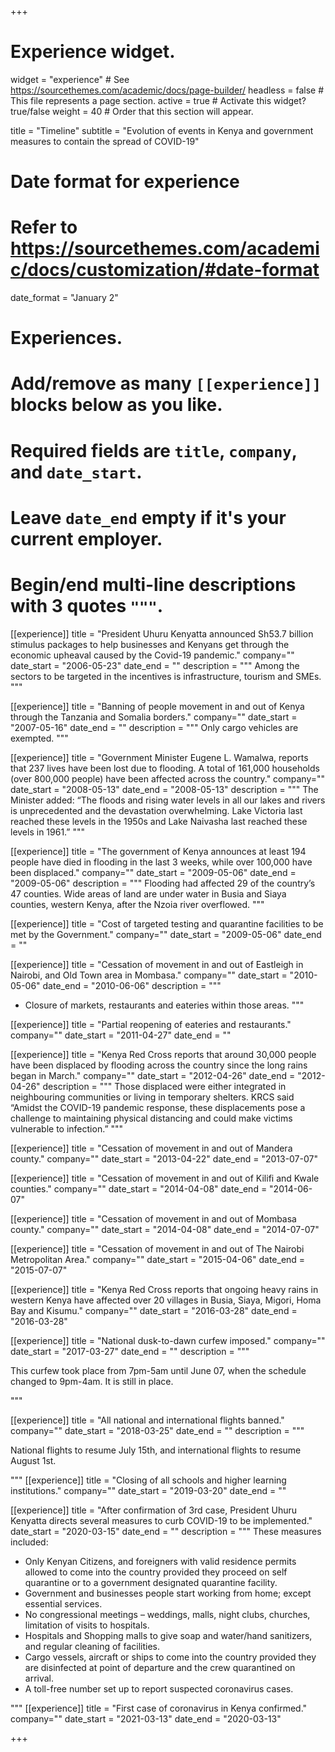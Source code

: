+++
# Experience widget.
widget = "experience"  # See https://sourcethemes.com/academic/docs/page-builder/
headless = false  # This file represents a page section.
active = true  # Activate this widget? true/false
weight = 40  # Order that this section will appear.

title = "Timeline"
subtitle = "Evolution of events in Kenya and government measures to contain the spread of COVID-19"

# Date format for experience
#   Refer to https://sourcethemes.com/academic/docs/customization/#date-format
date_format = "January 2"

# Experiences.
#   Add/remove as many `[[experience]]` blocks below as you like.
#   Required fields are `title`, `company`, and `date_start`.
#   Leave `date_end` empty if it's your current employer.
#   Begin/end multi-line descriptions with 3 quotes `"""`.

[[experience]]
title = "President Uhuru Kenyatta announced Sh53.7 billion stimulus packages to help businesses and Kenyans get through the economic upheaval caused by the Covid-19 pandemic."
company=""
date_start = "2006-05-23" 
date_end = ""
description = """
Among the sectors to be targeted in the incentives is infrastructure, tourism and SMEs.  
"""

[[experience]]
title = "Banning of people movement in and out of Kenya through the Tanzania and Somalia borders."
company=""
date_start = "2007-05-16" 
date_end = ""
description = """
Only cargo vehicles are exempted.
"""

[[experience]]
title = "Government Minister Eugene L. Wamalwa, reports that 237 lives have been lost due to flooding. A total of 161,000 households (over 800,000 people) have been affected across the country."
company=""
date_start = "2008-05-13" 
date_end = "2008-05-13"
 description = """
The Minister added: “The floods and rising water levels in all our lakes and rivers is unprecedented and the devastation overwhelming. Lake Victoria last reached these levels in the 1950s and Lake Naivasha last reached these levels in 1961.”
"""

[[experience]]
title = "The government of Kenya announces at least 194 people have died in flooding in the last 3 weeks, while over 100,000 have been displaced."
company=""
date_start = "2009-05-06" 
date_end = "2009-05-06"
 description = """
Flooding had affected 29 of the country’s 47 counties. Wide areas of land are under water in Busia and Siaya counties, western Kenya, after the Nzoia river overflowed.
"""

[[experience]]
title = "Cost of targeted testing and quarantine facilities to be met by the Government."
company=""
date_start = "2009-05-06" 
date_end = ""

[[experience]]
title = "Cessation of movement in and out of Eastleigh in Nairobi, and Old Town area in Mombasa."
company=""
date_start = "2010-05-06" 
date_end = "2010-06-06"
 description = """
+ Closure of markets, restaurants and eateries within those areas.
"""

[[experience]]
title = "Partial reopening of eateries and restaurants."
company=""
date_start = "2011-04-27" 
date_end = ""

[[experience]]
title = "Kenya Red Cross reports that around 30,000 people have been displaced by flooding across the country since the long rains began in March."
company=""
date_start = "2012-04-26" 
date_end = "2012-04-26"
description = """
 Those displaced were either integrated in neighbouring communities or living in temporary shelters. KRCS said “Amidst the COVID-19 pandemic response, these displacements pose a challenge to maintaining physical distancing and could make victims vulnerable to infection.”
"""

[[experience]]
title = "Cessation of movement in and out of Mandera county."
company=""
date_start = "2013-04-22" 
date_end = "2013-07-07"

[[experience]]
title = "Cessation of movement in and out of Kilifi and Kwale counties."
company=""
date_start = "2014-04-08" 
date_end = "2014-06-07"

[[experience]]
title = "Cessation of movement in and out of Mombasa county."
company=""
date_start = "2014-04-08" 
date_end = "2014-07-07"
  
  
[[experience]]
title = "Cessation of movement in and out of The Nairobi Metropolitan Area."
company=""
date_start = "2015-04-06" 
date_end = "2015-07-07"

  [[experience]]
  title = "Kenya Red Cross reports that ongoing heavy rains in western Kenya have affected over 20 villages in Busia, Siaya, Migori, Homa Bay and Kisumu."
  company=""
date_start = "2016-03-28" 
date_end = "2016-03-28"

  [[experience]]
  title = "National dusk-to-dawn curfew imposed."
  company=""
date_start = "2017-03-27" 
date_end = ""
  description = """

This curfew took place from 7pm-5am until June 07, when the schedule changed to 9pm-4am. It is still in place.

"""

  [[experience]]
  title = "All national and international flights banned."
  company=""
date_start = "2018-03-25" 
date_end = ""
  description = """

National flights to resume July 15th, and international flights to resume August 1st.

"""
  [[experience]]
  title = "Closing of all schools and higher learning institutions."
  company=""
date_start = "2019-03-20" 
date_end = ""

 [[experience]]
  title = "After confirmation of 3rd case, President Uhuru Kenyatta directs several measures to curb COVID-19 to be implemented."
date_start = "2020-03-15" 
date_end = ""
  description = """
These measures included:
* Only Kenyan Citizens, and foreigners with valid residence permits allowed to come into the country provided they proceed on self quarantine or to a government designated quarantine facility.
* Government and businesses people start working from home; except essential services.
* No congressional meetings – weddings, malls, night clubs, churches, limitation of visits to hospitals.
* Hospitals and Shopping malls to give soap and water/hand sanitizers, and regular cleaning of facilities.
* Cargo vessels, aircraft or ships to come into the country provided they are disinfected at point of departure and the crew quarantined on arrival.
* A toll-free number set up to report suspected coronavirus cases.

"""
  [[experience]]
  title = "First case of coronavirus in Kenya confirmed."
  company=""
date_start = "2021-03-13" 
date_end = "2020-03-13"

+++
